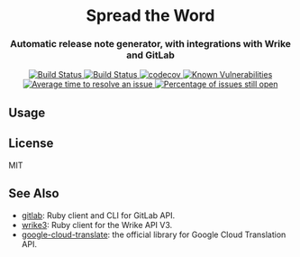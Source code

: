 <h1 align="center" style="border-bottom: none;">Spread the Word</h1>
<h3 align="center">Automatic release note generator, with integrations with Wrike and GitLab</h3>
<p align="center">
<a href="https://travis-ci.org/pmq20/spreadtheword">
  <img alt="Build Status" src="https://travis-ci.org/pmq20/spreadtheword.svg?branch=master" />
</a>
<a href="https://ci.appveyor.com/project/pmq20/spreadtheword">
  <img alt="Build Status" src="https://ci.appveyor.com/api/projects/status/xdb4p03gvrjr0m6m?svg=true" />
</a>
<a href="https://codecov.io/gh/pmq20/spreadtheword">
  <img alt="codecov" src="https://codecov.io/gh/pmq20/spreadtheword/branch/master/graph/badge.svg" />
</a>
<a href="https://snyk.io/test/github/pmq20/spreadtheword">
  <img src="https://snyk.io/test/github/pmq20/spreadtheword/badge.svg" alt="Known Vulnerabilities" data-canonical-src="https://snyk.io/test/github/pmq20/spreadtheword?targetFile=Frontend%2Fpackage.json" style="max-width:100%;">
</a>
<a href="http://isitmaintained.com/project/pmq20/spreadtheword">
  <img alt="Average time to resolve an issue" src="http://isitmaintained.com/badge/resolution/pmq20/spreadtheword.svg" />
</a>
<a href="http://isitmaintained.com/project/pmq20/spreadtheword">
  <img alt="Percentage of issues still open" src="http://isitmaintained.com/badge/open/pmq20/spreadtheword.svg" />
</a>
</p>

## Usage


## License

MIT

## See Also

- [gitlab](https://github.com/narkoz/gitlab): Ruby client and CLI for GitLab API.
- [wrike3](https://github.com/morshedalam/wrike3): Ruby client for the Wrike API V3.
- [google-cloud-translate](https://github.com/GoogleCloudPlatform/google-cloud-ruby/tree/master/google-cloud-translate): the official library for Google Cloud Translation API.
